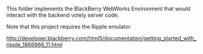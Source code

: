 This folder implements the BlackBerry WebWorks Environment that would interact with the backend votely server code.


Note that this project requires the Ripple emulator. 

http://developer.blackberry.com/html5/documentation/getting_started_with_ripple_1866966_11.html

